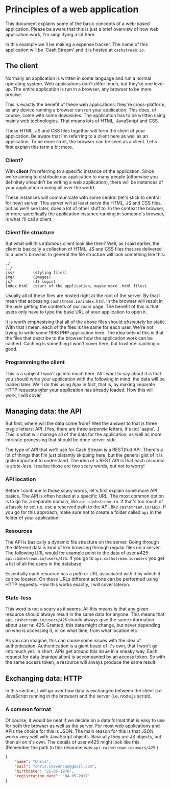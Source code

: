 # Principles of a web application

This document explains some of the basic concepts of a web-based application.
Please be aware that this is just a brief overview of how web application work,
I'm simplifying a lot here.

In this example we'll be making a expense tracker. The name of this application
will be 'Cash Stream' and it is hosted at `cashstream.io`.

## The client

Normally an application is written in some language and run a normal operating
system. Web applications don't differ much, but they're one level up. The
entire application is run in a browser, any browser to be more precise.

This is exactly the benefit of these web applications: they're cross-platform,
as any device running a browser can run your application. This does, of course,
come with some downsides. The application has to be written using mainly web
technologies. That means lots of HTML, JavaScript and CSS.

These HTML, JS and CSS files together will form the client of your application.
Be aware that I'm referring to a client here as well as an application. To be
more strict, the browser can be seen as a client. Let's first explain this term
a bit more.

### Client?

With __client__ I'm referring to a specific instance of the application. Since
we're aiming to distribute our application to many people (otherwise you
definitely shouldn't be writing a web application), there will be instances of
your application running all over the world.

These instances will communicate with some central (let's stick to central for
now) server. This server will at least serve the HTML, JS and CSS files, but as
we'll see later, does a lot of other stuff to. In the context the browser, or
more specifically the application instance running in someone's browser, is
what I'll call a client.

### Client file structure

But what will this _infamous_ client look like then? Well, as I said earlier,
the client is basically a collection of HTML, JS and CSS files that are
delivered to a user's browser. In general the file structure will look
something like this:

```
./
../
css/        (styling files)
img/        (images)
js/         (JS logic)
index.html  (start of the application, maybe more .html files)
```

Usually all of these files are hosted right at the root of the server. By that
I mean that accessing `cashstream.io/index.html` in the browser will result in
the user getting the contents of our main page. The benefit of this is that
users only have to type the base URL of your application to open it.

It is worth emphasising that all of the above files should _absolutely_ be
static. With that I mean: each of the files is the same for each user. We're
not trying to write some 1998 PHP application here. The idea behind this is that
the files that describe to the browser how the application work can be cached.
Caching is something I won't cover here, but trust me: caching = good.

### Programming the client

This is a subject I won't go into much here. All I want to say about it is that
you should write your application with the following in mind: the data will be
loaded later. We'll do this using Ajax in fact, that is, by making separate
HTTP requests _after_ your application has already loaded. How this will work,
I will cover.

## Managing data: the API

But first, where will the data come from? Well the answer to that is three magic
letters: API. (Yes, there are three _separate_ letters, it's not 'aapie'...)
This is what will manage all of the data for the application, as well as more
intricate processing that should be done server-side.

The type of API that we'll use for Cash Stream is a REST(ful) API. There's a lot
of things that I'm just blatantly skipping here, but the general gist of it is
quite important to understand. The idea of a REST API is that each _resource_ is
_state-less_. I realise those are two scary words, but not to worry!

### API location

Before I continue to those scary words, let's first explain some more API
basics. The API is often hosted at a specific URL. The most common option is to
go for a separate domain, like `api.cashstream.io`. If that's too much of a
hassle to set up, use a reserved path to the API, like `cashstream.io/api/`.
If you go for this approach, make sure not to create a folder called `api` in
the folder of your application!

### Resources

The API is basically a dynamic file structure on the server. Going through the
different data is kind of like browsing through regular files on a server. The
following URL would for example point to the data of user #425:
`api.cashstream.io/users/425`. If you go to `api.cashstream.io/users` you get a
list of all the users in the database.

Essentially each resource has a _path_ or URL associated with it by which it
can be located. On these URLs different actions can be performed using HTTP
requests. How this works exactly, I will cover lateron.

### State-less

This word is not a scary as it seems. All this means is that any given resource
should always result in the same data for anyone. This means that
`api.cashstream.io/users/425` should always give the same information about user
nr. 425. Granted, this data might change, but never depending on who is
accessing it, or on what time, from what location etc.

As you can imagine, this can cause some issues with the idea of authentication.
Authentication is a giant beast of it's own, that I won't go into much yet. In
short, APIs get around this issue in a sneaky way. Each request for data
(manipulation) is accompanied by an access token. So with the same access token,
a resource will always produce the same result.

## Exchanging data: HTTP

In this section, I will go over how data is exchanged between the client (i.e.
JavaScript running in the browser) and the server (i.e. node.js script).

### A common format

Of course, it would be neat if we decide on a data format that is easy to use
for both the browser as well as the server. For most web applications and APIs
the choice for this is JSON. The main reason for this is that JSON works very
well with JavaScript objects. Basically they _are_ JS objects, but then all on
it's own. The details of user #425 might look like this. (Remember the path to
this resource was `api.cashstream.io/users/425`.)

```json
{
    "name": "Chris",
    "mail": "chris.stevenson@gmail.com",
    "birthdate": "21-05-1976",
    "registration_date": "04-05-2017"
}
```
